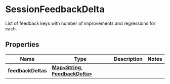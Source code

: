 

# SessionFeedbackDelta

List of feedback keys with number of improvements and regressions for each.

## Properties

| Name | Type | Description | Notes |
|------------ | ------------- | ------------- | -------------|
|**feedbackDeltas** | [**Map&lt;String, FeedbackDelta&gt;**](FeedbackDelta.md) |  |  |



